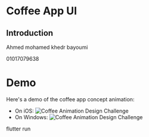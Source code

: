# Coffee App UI

## Introduction
Ahmed mohamed khedr bayoumi



01017079638


# Demo
Here's a demo of the coffee app concept animation:
- On iOS:
![Coffee Animation Design Challenge](demo.gif)
- On Windows: 
![Coffee Animation Design Challenge](windows_demo.gif)



flutter run
```






